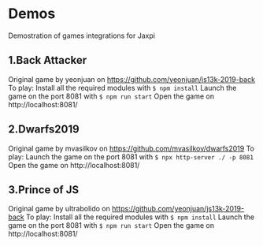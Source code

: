# Demos
Demostration of games integrations for Jaxpi

## 1.Back Attacker
Original game by yeonjuan on https://github.com/yeonjuan/js13k-2019-back
To play:
Install all the required modules with `$ npm install`
Launch the game on the port 8081 with `$ npm run start`
Open the game on http://localhost:8081/

## 2.Dwarfs2019
Original game by mvasilkov on https://github.com/mvasilkov/dwarfs2019
To play:
Launch the game on the port 8081 with `$ npx http-server ./ -p 8081`
Open the game on http://localhost:8081/

## 3.Prince of JS
Original game by ultrabolido on https://github.com/yeonjuan/js13k-2019-back
To play:
Install all the required modules with `$ npm install`
Launch the game on the port 8081 with `$ npm run start`
Open the game on http://localhost:8081/
